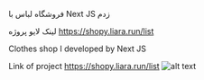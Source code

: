فروشگاه لباس با Next JS زدم

لینک لایو پروژه https://shopy.liara.run/list


Clothes shop I developed by Next JS

Link of project https://shopy.liara.run/list
![alt text](https://github.com/mohammadbaghani/Shopy-NextJS/blob/main/Screenshot_2025_01_11-9.png)


